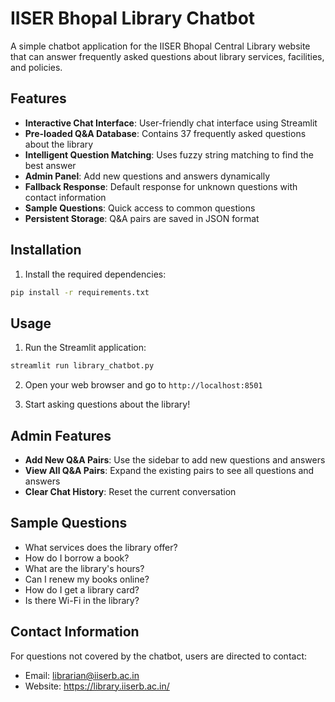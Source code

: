 # IISER Bhopal Library Chatbot

A simple chatbot application for the IISER Bhopal Central Library website that can answer frequently asked questions about library services, facilities, and policies.

## Features

- **Interactive Chat Interface**: User-friendly chat interface using Streamlit
- **Pre-loaded Q&A Database**: Contains 37 frequently asked questions about the library
- **Intelligent Question Matching**: Uses fuzzy string matching to find the best answer
- **Admin Panel**: Add new questions and answers dynamically
- **Fallback Response**: Default response for unknown questions with contact information
- **Sample Questions**: Quick access to common questions
- **Persistent Storage**: Q&A pairs are saved in JSON format

## Installation

1. Install the required dependencies:
```bash
pip install -r requirements.txt
```

## Usage

1. Run the Streamlit application:
```bash
streamlit run library_chatbot.py
```

2. Open your web browser and go to `http://localhost:8501`

3. Start asking questions about the library!

## Admin Features

- **Add New Q&A Pairs**: Use the sidebar to add new questions and answers
- **View All Q&A Pairs**: Expand the existing pairs to see all questions and answers
- **Clear Chat History**: Reset the current conversation

## Sample Questions

- What services does the library offer?
- How do I borrow a book?
- What are the library's hours?
- Can I renew my books online?
- How do I get a library card?
- Is there Wi-Fi in the library?

## Contact Information

For questions not covered by the chatbot, users are directed to contact:
- Email: librarian@iiserb.ac.in
- Website: https://library.iiserb.ac.in/